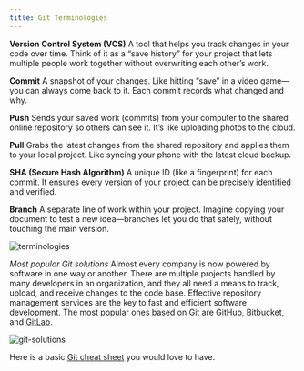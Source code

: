 ```yaml
---
title: Git Terminologies
---
```


**Version Control System (VCS)**
A tool that helps you track changes in your code over time. Think of it as a “save history” for your project that lets multiple people work together without overwriting each other’s work.

**Commit**
A snapshot of your changes. Like hitting “save” in a video game—you can always come back to it. Each commit records what changed and why.

**Push**
Sends your saved work (commits) from your computer to the shared online repository so others can see it. It’s like uploading photos to the cloud.

**Pull**
Grabs the latest changes from the shared repository and applies them to your local project. Like syncing your phone with the latest cloud backup.

**SHA (Secure Hash Algorithm)**
A unique ID (like a fingerprint) for each commit. It ensures every version of your project can be precisely identified and verified.

**Branch**
A separate line of work within your project. Imagine copying your document to test a new idea—branches let you do that safely, without touching the main version.

![terminologies](/workshop/content/terminologies.png)


*Most popular Git solutions*
Almost every company is now powered by software in one way or another. There are multiple projects handled by many developers in an organization, and they all need a means to track, upload, and receive changes to the code base. Effective repository management services are the key to fast and efficient software development. The most popular ones based on Git are [GitHub](https://about.gitlab.com/?ref=kodekloud.com), [Bitbucket](https://bitbucket.org/?ref=kodekloud.com), and [GitLab](https://about.gitlab.com/?ref=kodekloud.com).

![git-solutions](/workshop/content/git-solutions.png)

Here is a basic [Git cheat sheet](https://education.github.com/git-cheat-sheet-education.pdf?ref=kodekloud.com) you would love to have.
